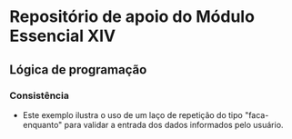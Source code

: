 # Repositório de apoio do Módulo Essencial XIV

## Lógica de programação

### Consistência

- Este exemplo ilustra o uso de um laço de repetição do tipo "faca-enquanto" para validar a entrada dos dados informados pelo usuário.
